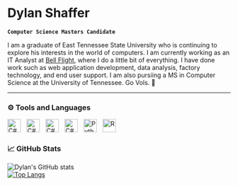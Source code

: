 # Dylan Shaffer

**`Computer Science Masters Candidate`**

I am a graduate of East Tennessee State University who is continuing to explore his interests in the world of computers. I am currently working as an IT Analyst at [Bell Flight](https://www.bellflight.com/), where I do a little bit of everything. I have done work such as web application development, data analysis, factory technology, and end user support. I am also pursiing a MS in Computer Science at the University of Tennessee. Go Vols. 🍊

---

### ⚙ Tools and Languages

<img align="left" alt="C#" width="30px" style="padding-right:10px;" src="https://cdn.jsdelivr.net/gh/devicons/devicon@latest/icons/cplusplus/cplusplus-original.svg" />
<img align="left" alt="C#" width="30px" style="padding-right:10px;" src="https://cdn.jsdelivr.net/gh/devicons/devicon/icons/csharp/csharp-original.svg" />
<img align="left" alt="C#" width="30px" style="padding-right:10px;" src="https://cdn.jsdelivr.net/gh/devicons/devicon@latest/icons/html5/html5-original-wordmark.svg" />
<img align="left" alt="C#" width="30px" style="padding-right:10px;" src="https://cdn.jsdelivr.net/gh/devicons/devicon@latest/icons/javascript/javascript-original.svg" />
<img align="left" alt="Python" width="30px" style="padding-right:10px;" src="https://cdn.jsdelivr.net/gh/devicons/devicon/icons/python/python-original.svg" />
<img align="left" alt="R" width="30px" style="padding-right:10px;" src="https://cdn.jsdelivr.net/gh/devicons/devicon/icons/r/r-original.svg" />
<br />

#

### 📈 GitHub Stats

![Dylan's GitHub stats](https://github-readme-stats.vercel.app/api?username=SS-Dylan&show_icons=true&theme=codeSTACKr)
<br />
[![Top Langs](https://github-readme-stats.vercel.app/api/top-langs/?username=SS-Dylan&layout=compact&theme=codeSTACKr&hide=scss)](https://github.com/anuraghazra/github-readme-stats)
